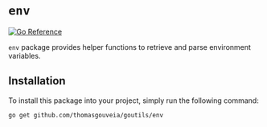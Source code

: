 # `env`

[![Go Reference](https://pkg.go.dev/badge/github.com/thomasgouveia/goutils/env.svg)](https://pkg.go.dev/github.com/thomasgouveia/goutils/env)

`env` package provides helper functions to retrieve and parse environment variables.

## Installation

To install this package into your project, simply run the following command:

```bash
go get github.com/thomasgouveia/goutils/env
```